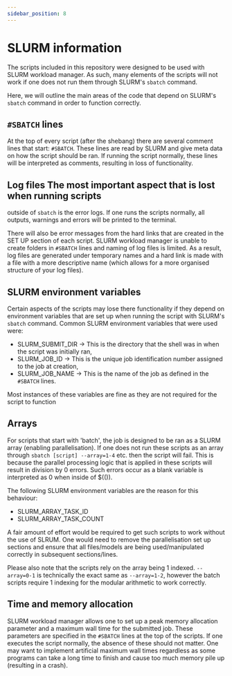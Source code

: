 ```yaml
---
sidebar_position: 8
---
```


# SLURM information

The scripts included in this repository were designed to be used with SLURM
workload manager. As such, many elements of the scripts will not work if one
does not run them through SLURM's `sbatch` command.

Here, we will outline the main areas of the code that depend on SLURM's
`sbatch` command in order to function correctly.

## `#SBATCH` lines 

At the top of every script (after the shebang) there are
several comment lines that start: `#SBATCH`. These lines are read by SLURM and
give meta data on how the script should be ran. If running the script normally,
these lines will be interpreted as comments, resulting in loss of
functionality.

## Log files The most important aspect that is lost when running scripts

outside of `sbatch` is the error logs. If one runs the scripts normally, all
outputs, warnings and errors will be printed to the terminal.

There will also be error messages from the hard links that are created in the
SET UP section of each script. SLURM workload manager is unable to create
folders in `#SBATCH` lines and naming of log files is limited. As a result, log
files are generated under temporary names and a hard link is made with a file
with a more descriptive name (which allows for a more organised structure of
your log files).

## SLURM environment variables 

Certain aspects of the scripts may lose there
functionality if they depend on environment variables that are set up when
running the script with SLURM's `sbatch` command. Common SLURM environment
variables that were used were:
- SLURM_SUBMIT_DIR -> This is the directory that the shell was in when the
  script was initially ran,
- SLURM_JOB_ID -> This is the unique job identification number assigned to the
  job at creation,
- SLURM_JOB_NAME -> This is the name of the job as defined in the `#SBATCH`
  lines.

Most instances of these variables are fine as they are not required for the
script to function

## Arrays 

For scripts that start with 'batch', the job is designed to be ran as
a SLURM array (enabling parallelisation). If one does not run these scripts as
an array through `sbatch [script] --array=1-4` etc. then the script will fail.
This is because the parallel processing logic that is applied in these scripts
will result in division by 0 errors. Such errors occur as a blank variable is
interpreted as 0 when inside of $(()). 

The following SLURM environment variables are the reason for this behaviour:
- SLURM_ARRAY_TASK_ID
- SLURM_ARRAY_TASK_COUNT

A fair amount of effort would be required to get such scripts to work without
the use of SLRUM. One would need to remove the parallelisation set up sections
and ensure that all files/models are being used/manipulated correctly in
subsequent sections/lines.


Please also note that the scripts rely on the array being 1 indexed.
`--array=0-1` is technically the exact same as `--array=1-2`, however the batch
scripts require 1 indexing for the modular arithmetic to work correctly. 

## Time and memory allocation 

SLURM workload manager allows one to set up a
peak memory allocation parameter and a maximum wall time for the submitted job.
These parameters are specified in the `#SBATCH` lines at the top of the
scripts. If one executes the script normally, the absence of these should not
matter. One may want to implement artificial maximum wall times regardless as
some programs can take a long time to finish and cause too much memory pile up
(resulting in a crash).
